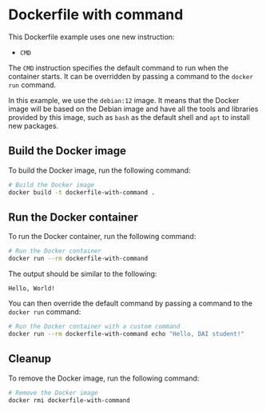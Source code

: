 # Dockerfile with command

This Dockerfile example uses one new instruction:

- `CMD`

The `CMD` instruction specifies the default command to run when the container
starts. It can be overridden by passing a command to the `docker run` command.

In this example, we use the `debian:12` image. It means that the Docker image
will be based on the Debian image and have all the tools and libraries provided
by this image, such as `bash` as the default shell and `apt` to install new
packages.

## Build the Docker image

To build the Docker image, run the following command:

```sh
# Build the Docker image
docker build -t dockerfile-with-command .
```

## Run the Docker container

To run the Docker container, run the following command:

```sh
# Run the Docker container
docker run --rm dockerfile-with-command
```

The output should be similar to the following:

```text
Hello, World!
```

You can then override the default command by passing a command to the
`docker run` command:

```sh
# Run the Docker container with a custom command
docker run --rm dockerfile-with-command echo "Hello, DAI student!"
```

## Cleanup

To remove the Docker image, run the following command:

```sh
# Remove the Docker image
docker rmi dockerfile-with-command
```
